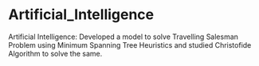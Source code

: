 # Artificial_Intelligence
 Artificial Intelligence: Developed a model to solve Travelling Salesman Problem using Minimum Spanning Tree Heuristics and studied Christofide Algorithm to solve the same.
